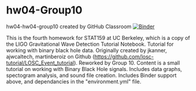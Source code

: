 # hw04-Group10
hw04-hw04-group10 created by GitHub Classroom
[![Binder](https://mybinder.org/badge_logo.svg)](https://mybinder.org/v2/gh/UCB-stat-159-s23/hw04-Group10/HEAD)

This is the fourth homework for STAT159 at UC Berkeley, which is a copy of the LIGO Gravitational Wave Detection Tutorial Notebook. Tutorial for working with binary black hole data. Originally created by jkanner, ajwcaltech, martinberoiz on Github (https://github.com/losc-tutorial/LOSC_Event_tutorial). Reworked by Group 10. Content is a small tutorial on working with Binary Black Hole signals. Includes data graphs, spectogram analysis, and sound file creation. Includes Binder support above, and dependancies in the "environment.yml" file.
